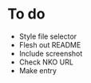 # To do

- Style file selector
- Flesh out README
- Include screenshot
- Check NKO URL
- Make entry
